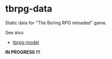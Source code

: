 # tbrpg-data
Static data for "The Boring RPG reloaded" game.

See also:
* [tbrpg-model](https://github.com/Offirmo/tbrpg-model)

**IN PROGRESS !!!**
